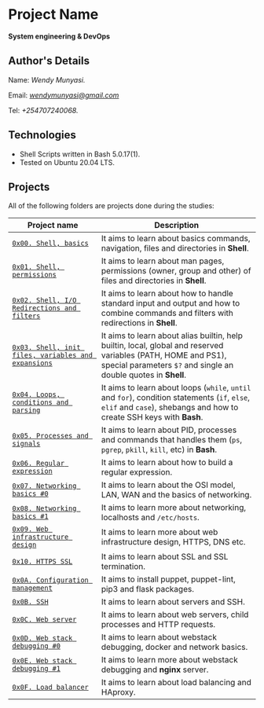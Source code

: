 # Project Name
**System engineering & DevOps**

## Author's Details
Name: *Wendy Munyasi.*

Email: *wendymunyasi@gmail.com*

Tel: *+254707240068.*

## Technologies
* Shell Scripts written in Bash 5.0.17(1).
* Tested on Ubuntu 20.04 LTS.

## Projects
All of the following folders are projects done during the studies:

| Project name | Description |
| ------------ | ----------- |
| [`0x00. Shell, basics`](https://github.com/wendymunyasi/alx-system_engineering-devops/tree/master/0x00-shell_basics) | It aims to learn about basics commands, navigation, files and directories in **Shell**.|
| [`0x01. Shell, permissions`](https://github.com/wendymunyasi/alx-system_engineering-devops/tree/master/0x01-shell_permissions) | It aims to learn about man pages, permissions (owner, group and other) of files and directories in **Shell**.|
| [`0x02. Shell, I/O Redirections and filters`](https://github.com/wendymunyasi/alx-system_engineering-devops/tree/master/0x02-shell_redirections) | It aims to learn about how to handle standard input and output and how to combine commands and filters with redirections in **Shell**.|
| [`0x03. Shell, init files, variables and expansions`](https://github.com/wendymunyasi/alx-system_engineering-devops/tree/master/0x03-shell_variables_expansions) | It aims to learn about alias builtin, help builtin, local, global and reserved variables (PATH, HOME and PS1), special parameters `$?` and single an double quotes in **Shell**.|
| [`0x04. Loops, conditions and parsing`](https://github.com/wendymunyasi/alx-system_engineering-devops/tree/master/0x04-loops_conditions_and_parsing) | It aims to learn about loops (`while`, `until` and `for`), condition statements (`if`, `else`, `elif` and `case`), shebangs and how to create SSH keys with **Bash**.|
| [`0x05. Processes and signals`](https://github.com/wendymunyasi/alx-system_engineering-devops/tree/master/0x05-processes_and_signals) | It aims to learn about PID, processes and commands that handles them (`ps`, `pgrep`, `pkill`, `kill`, etc) in **Bash**.|
| [`0x06. Regular expression`](https://github.com/wendymunyasi/alx-system_engineering-devops/tree/master/0x06-regular_expressions) | It aims to learn about how to build a regular expression.|
| [`0x07. Networking basics #0`](https://github.com/wendymunyasi/alx-system_engineering-devops/tree/master/0x07-networking_basics) | It aims to learn about the OSI model, LAN, WAN and the basics of networking.|
| [`0x08. Networking basics #1`](https://github.com/wendymunyasi/alx-system_engineering-devops/tree/master/0x08-networking_basics_2) | It aims to learn more about networking, localhosts and `/etc/hosts`.|
| [`0x09. Web infrastructure design`](https://github.com/wendymunyasi/alx-system_engineering-devops/tree/master/0x09-web_infrastructure_design) | It aims to learn more about web infrastructure design, HTTPS, DNS etc.|
| [`0x10. HTTPS SSL`](https://github.com/wendymunyasi/alx-system_engineering-devops/tree/master/0x10-https_ssl) | It aims to learn about SSL and SSL termination.|
| [`0x0A. Configuration management`](https://github.com/wendymunyasi/alx-system_engineering-devops/tree/master/0x0A-configuration_management) | It aims to install puppet, puppet-lint, pip3 and flask packages.|
| [`0x0B. SSH`](https://github.com/wendymunyasi/alx-system_engineering-devops/tree/master/0x0B-ssh) | It aims to learn about servers and SSH.|
| [`0x0C. Web server`](https://github.com/wendymunyasi/alx-system_engineering-devops/tree/master/0x0C-web_server) | It aims to learn about web servers, child processes and HTTP requests.|
| [`0x0D. Web stack debugging #0`](https://github.com/wendymunyasi/alx-system_engineering-devops/tree/master/00x0D-web_stack_debugging_0) | It aims to learn about webstack debugging, docker and network basics.|
| [`0x0E. Web stack debugging #1`](https://github.com/wendymunyasi/alx-system_engineering-devops/tree/master/0x0E-web_stack_debugging_1) | It aims to learn more about webstack debugging and **nginx** server.|
| [`0x0F. Load balancer`](https://github.com/wendymunyasi/alx-system_engineering-devops/tree/master/0x0F-load_balancer) | It aims to learn about load balancing and HAproxy.|